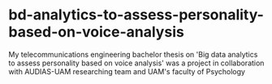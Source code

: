# bd-analytics-to-assess-personality-based-on-voice-analysis
My telecommunications engineering bachelor thesis on 'Big data analytics to assess personality based on voice analysis' was a project in collaboration with AUDIAS-UAM researching team and UAM's faculty of Psychology
